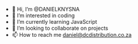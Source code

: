 - 👋 Hi, I’m @DANIELKNYSNA
- 👀 I’m interested in coding
- 🌱 I’m currently learning JavaScript
- 💞️ I’m looking to collaborate on projects
- 📫 How to reach me daniel@dcdistribution.co.za

<!---
DANIELKNYSNA/DANIELKNYSNA is a ✨ special ✨ repository because its `README.md` (this file) appears on your GitHub profile.
You can click the Preview link to take a look at your changes.
--->

